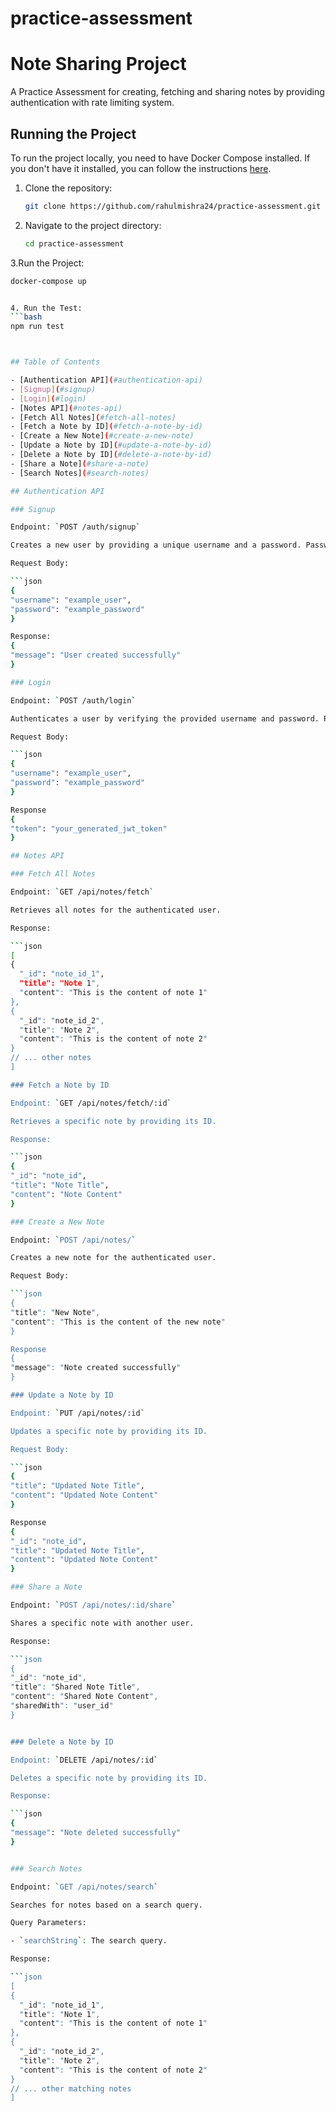 # practice-assessment
# Note Sharing Project

A Practice Assessment for creating, fetching and sharing notes by providing authentication with rate limiting system.

## Running the Project

To run the project locally, you need to have Docker Compose installed. If you don't have it installed, you can follow the instructions [here](https://docs.docker.com/compose/install/).

1. Clone the repository:

   ```bash
   git clone https://github.com/rahulmishra24/practice-assessment.git

2. Navigate to the project directory:

   ```bash
   cd practice-assessment

3.Run the Project:

  ```bash
  docker-compose up


4. Run the Test:
  ```bash
  npm run test



## Table of Contents

- [Authentication API](#authentication-api)
  - [Signup](#signup)
  - [Login](#login)
- [Notes API](#notes-api)
  - [Fetch All Notes](#fetch-all-notes)
  - [Fetch a Note by ID](#fetch-a-note-by-id)
  - [Create a New Note](#create-a-new-note)
  - [Update a Note by ID](#update-a-note-by-id)
  - [Delete a Note by ID](#delete-a-note-by-id)
  - [Share a Note](#share-a-note)
  - [Search Notes](#search-notes)

## Authentication API

### Signup

Endpoint: `POST /auth/signup`

Creates a new user by providing a unique username and a password. Passwords are securely hashed using bcrypt.

Request Body:

```json
{
  "username": "example_user",
  "password": "example_password"
}

Response:
{
  "message": "User created successfully"
}

### Login

Endpoint: `POST /auth/login`

Authenticates a user by verifying the provided username and password. Returns a JSON Web Token (JWT) upon successful login.

Request Body:

```json
{
  "username": "example_user",
  "password": "example_password"
}

Response
{
  "token": "your_generated_jwt_token"
}

## Notes API

### Fetch All Notes

Endpoint: `GET /api/notes/fetch`

Retrieves all notes for the authenticated user.

Response:

```json
[
  {
    "_id": "note_id_1",
    "title": "Note 1",
    "content": "This is the content of note 1"
  },
  {
    "_id": "note_id_2",
    "title": "Note 2",
    "content": "This is the content of note 2"
  }
  // ... other notes
]

### Fetch a Note by ID

Endpoint: `GET /api/notes/fetch/:id`

Retrieves a specific note by providing its ID.

Response:

```json
{
  "_id": "note_id",
  "title": "Note Title",
  "content": "Note Content"
}

### Create a New Note

Endpoint: `POST /api/notes/`

Creates a new note for the authenticated user.

Request Body:

```json
{
  "title": "New Note",
  "content": "This is the content of the new note"
}

Response
{
  "message": "Note created successfully"
}

### Update a Note by ID

Endpoint: `PUT /api/notes/:id`

Updates a specific note by providing its ID.

Request Body:

```json
{
  "title": "Updated Note Title",
  "content": "Updated Note Content"
}

Response
{
  "_id": "note_id",
  "title": "Updated Note Title",
  "content": "Updated Note Content"
}

### Share a Note

Endpoint: `POST /api/notes/:id/share`

Shares a specific note with another user.

Response:

```json
{
  "_id": "note_id",
  "title": "Shared Note Title",
  "content": "Shared Note Content",
  "sharedWith": "user_id"
}


### Delete a Note by ID

Endpoint: `DELETE /api/notes/:id`

Deletes a specific note by providing its ID.

Response:

```json
{
  "message": "Note deleted successfully"
}


### Search Notes

Endpoint: `GET /api/notes/search`

Searches for notes based on a search query.

Query Parameters:

- `searchString`: The search query.

Response:

```json
[
  {
    "_id": "note_id_1",
    "title": "Note 1",
    "content": "This is the content of note 1"
  },
  {
    "_id": "note_id_2",
    "title": "Note 2",
    "content": "This is the content of note 2"
  }
  // ... other matching notes
]











